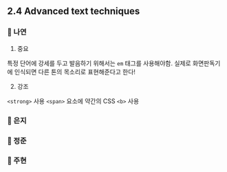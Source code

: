 ## 2.4 Advanced text techniques

### 📝 나연

1. 중요

특정 단어에 강세를 두고 발음하기 위해서는 `em` 태그를 사용해야함. 실제로 화면판독기에 인식되면 다른 톤의 목소리로 표현해준다고 한다!

2. 강조

`<strong>` 사용
`<span>` 요소에 약간의 CSS
`<b>` 사용

### 📝 은지

### 📝 정준

### 📝 주현

